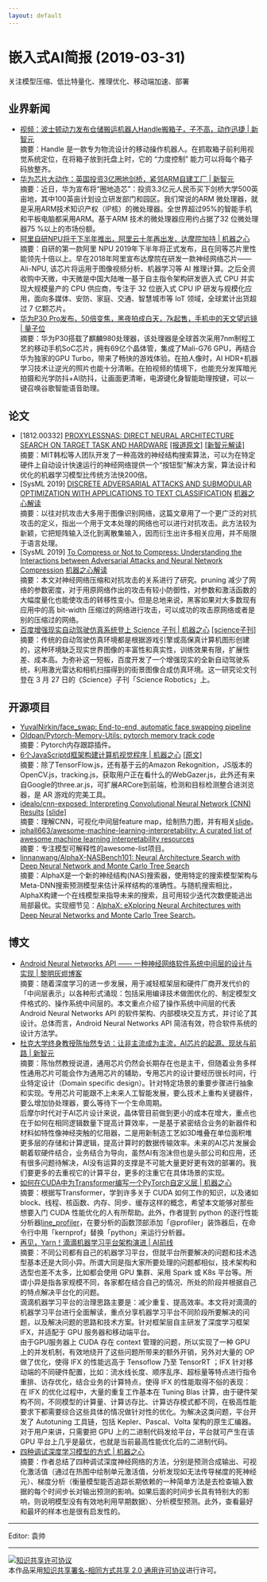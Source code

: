 ```yaml
---
layout: default
---
```


# 嵌入式AI简报 (2019-03-31)

关注模型压缩、低比特量化、推理优化、移动端加速、部署

## 业界新闻

- [视频：波士顿动力发布仓储搬运机器人Handle搬箱子，子不高，动作迅捷 | 新智元](https://mp.weixin.qq.com/s?timestamp=1554017543&src=3&ver=1&signature=BqWMSdNcT5ey46yqvZ5g0hWq6d3yBDqH9TZzsSE-p39iMbJOaJjJ0QWPq3kjjS0XUPUx-Q*KtHu8WCAAYZR4552dGt*G70M7QuVbmOUAwUI6gxJ4DXD*jdkQRlEuSVeHwww4jFVs7W5VWjPV5zfBW-*PUfU23xK9UFp4gDNHtNY=)  
摘要：Handle 是一款专为物流设计的移动操作机器人。在抓取箱子前利用视觉系统定位，在将箱子放到托盘上时，它的 “力度控制” 能力可以将每个箱子码放整齐。  
- [华为芯片大动作：英国投资3亿圈地剑桥，紧邻ARM自建工厂 | 新智元](https://mp.weixin.qq.com/s?timestamp=1554017543&src=3&ver=1&signature=BqWMSdNcT5ey46yqvZ5g0hWq6d3yBDqH9TZzsSE-p39iMbJOaJjJ0QWPq3kjjS0XUPUx-Q*KtHu8WCAAYZR452KNy2tBEoz3FM2G0sh8xw*ySx*UaVgMViAqEblCzcBoqWKRh93PF3gyCqzl023YC4EMvpIJjt-HMwTCzzKDuSY=)  
摘要：近日，华为宣布将“圈地造芯”：投资3.3亿元人民币买下剑桥大学500英亩地，其中100英亩计划设立研发部门和园区。我们常说的ARM 微处理器，就是采用ARM技术知识产权（IP核）的微处理器。全世界超过95%的智能手机和平板电脑都采用ARM。基于ARM 技术的微处理器应用约占据了32 位微处理器75 %以上的市场份额。  
- [阿里自研NPU将于下半年推出，阿里云十年再出发，达摩院加持 | 机器之心](https://mp.weixin.qq.com/s?timestamp=1554020674&src=3&ver=1&signature=a9hfB46lVDgHOugBADk632*36td1d0ptgq4Gcse1SeRBSb7sfq*EVLCELqe*r9y9TbDOhuZgeQH5QFCTaxmK91zdG14MNXFvWGyyP3ykrx7zSyoiYr1UsC3mDGr-NExPJGFhJdGH4TN-6cTET5zhLaIY-*6rIeEHbsFEmJxckyE=)  
摘要：自研的第一款阿里 NPU 2019年下半年将正式发布，且在同等芯片里性能领先十倍以上。早在2018年阿里宣布达摩院在研发一款神经网络芯片——Ali-NPU, 该芯片将运用于图像视频分析、机器学习等 AI 推理计算。之后全资收购中天微，中天微是中国大陆唯一基于自主指令架构研发嵌入式 CPU 并实现大规模量产的 CPU 供应商，专注于 32 位嵌入式 CPU IP 研发与规模化应用，面向多媒体、安防、家庭、交通、智慧城市等 IoT 领域，全球累计出货超过 7 亿颗芯片。   
- [华为P30 Pro发布，50倍变焦，黑夜拍成白天，7k起售，手机中的天文望远镜 | 量子位](https://mp.weixin.qq.com/s/xFec5gjMZeOCajqimB_t7A)  
摘要：华为P30搭载了麒麟980处理器，该处理器是全球首次采用7nm制程工艺的移动手机SoC芯片，拥有69亿个晶体管，集成了Mali-G76 GPU，再结合华为独家的GPU Turbo，带来了畅快的游戏体验。在拍人像时，AI HDR+机器学习技术让逆光的照片也能十分清晰。在拍视频的情境下，也能充分发挥暗光拍摄和光学防抖+AI防抖，让画面更清晰，电源键化身智能助理按键，可以一键召唤谷歌智能语音助理。

## 论文

- [1812.00332] [PROXYLESSNAS: DIRECT NEURAL ARCHITECTURE SEARCH ON TARGET TASK AND HARDWARE](https://arxiv.org/pdf/1812.00332.pdf) [[报道原文]](http://news.mit.edu/2019/convolutional-neural-network-automation-0321) [[新智元解读]](https://mp.weixin.qq.com/s?timestamp=1554017543&src=3&ver=1&signature=BqWMSdNcT5ey46yqvZ5g0hWq6d3yBDqH9TZzsSE-p39iMbJOaJjJ0QWPq3kjjS0XUPUx-Q*KtHu8WCAAYZR45z97KYswLQsVmV-lRn1ctVq64fdDH*WwE8HY50*iqolFwj3ocfQ8CpOrlCpAKn1EWnZ0BTGH5VVQEux*M72cd-Q=)  
摘要：MIT韩松等人团队开发了一种高效的神经结构搜索算法，可以为在特定硬件上自动设计快速运行的神经网络提供一个“按钮型”解决方案，算法设计和优化的机器学习模型比传统方法快200倍。  
- [SysML 2019] [DISCRETE ADVERSARIAL ATTACKS AND SUBMODULAR OPTIMIZATION WITH APPLICATIONS TO TEXT CLASSIFICATION](https://www.sysml.cc/doc/2019/79.pdf) [机器之心解读](https://mp.weixin.qq.com/s?timestamp=1554020674&src=3&ver=1&signature=a9hfB46lVDgHOugBADk632*36td1d0ptgq4Gcse1SeRBSb7sfq*EVLCELqe*r9y9TbDOhuZgeQH5QFCTaxmK90m9t7qRUOR3YBHlyU6pzljiMSBDGAfl2UIJ7xU1eW7j7zVxX3ATJLIGWrs6zBH7ZggSHsvC3wRIgKlDZpKHOVc=)  
摘要：以往对抗攻击大多用于图像识别网络，这篇文章用了一个更广泛的对抗攻击的定义，指出一个用于文本处理的网络也可以进行对抗攻击。此方法较为新颖，它把矩阵输入泛化到离散集输入，因而衍生出许多相关应用，并不局限于语言处理。  
- [SysML 2019] [To Compress or Not to Compress: Understanding the Interactions between Adversarial Attacks and Neural Network Compression](https://www.sysml.cc/doc/2019/127.pdf) [机器之心解读](https://mp.weixin.qq.com/s?timestamp=1554020674&src=3&ver=1&signature=a9hfB46lVDgHOugBADk632*36td1d0ptgq4Gcse1SeRBSb7sfq*EVLCELqe*r9y9TbDOhuZgeQH5QFCTaxmK90m9t7qRUOR3YBHlyU6pzljiMSBDGAfl2UIJ7xU1eW7j7zVxX3ATJLIGWrs6zBH7ZggSHsvC3wRIgKlDZpKHOVc=)  
摘要：本文对神经网络压缩和对抗攻击的关系进行了研究。pruning 减少了网络的参数密度，对于用原网络作出的攻击有较小防御性，对参数和激活函数的大幅度量化也能使攻击的转移性变小。但是总地来说，黑客如果对大多数现有应用中的高 bit-width 压缩过的网络进行攻击，可以成功的攻击原网络或者是别的压缩过的网络。
- [百度增强现实自动驾驶仿真系统登上 Science 子刊 | 机器之心](https://mp.weixin.qq.com/s?timestamp=1554020674&src=3&ver=1&signature=a9hfB46lVDgHOugBADk632*36td1d0ptgq4Gcse1SeRBSb7sfq*EVLCELqe*r9y9TbDOhuZgeQH5QFCTaxmK95Akg4-nHBHz3V023HAlQqE7y5dYrb9ytOzNsgC6uHZIIPbCx4YvUek8eA926iNd*96eyPGjsxMTrnYJK94RdSU=) [[science子刊]](http://robotics.sciencemag.org/content/4/28/eaaw0863.full)  
摘要：传统的自动驾驶仿真环境都是根据游戏引擎或高保真计算机图形创建的，这种环境缺乏现实世界图像的丰富性和真实性，训练效果有限，扩展性差、成本高。为弥补这一短板，百度开发了一个增强现实的全新自动驾驶系统，利用激光雷达和相机扫描得到的街景图像合成仿真环境。这一研究论文刊登在 3 月 27 日的《Science》子刊「Science Robotics」上。

## 开源项目

- [YuvalNirkin/face_swap: End-to-end, automatic face swapping pipeline](https://github.com/YuvalNirkin/face_swap)  
- [Oldpan/Pytorch-Memory-Utils: pytorch memory track code](https://github.com/Oldpan/Pytorch-Memory-Utils)  
摘要：Pytorch内存跟踪插件。  
- [6个JavaScriptd框架构建计算机视觉程序 | 机器之心](https://mp.weixin.qq.com/s?timestamp=1554020674&src=3&ver=1&signature=a9hfB46lVDgHOugBADk632*36td1d0ptgq4Gcse1SeRBSb7sfq*EVLCELqe*r9y9TbDOhuZgeQH5QFCTaxmK9-03R03DYMBzd1FjGFI0PxWQVT3NGar9a81CUlngr62L9gUhG*ZUpdTMwfePaGiQmxdoBk10UGk3zQ*z66FkJJQ=) [[原文]](https://medium.freecodecamp.org/computer-vision-js-frameworks-you-need-to-know-b233996103ce)  
摘要：除了TensorFlow.js，还有基于云的Amazon Rekognition，JS版本的OpenCV.js，tracking.js，获取用户正在看什么的WebGazer.js，此外还有来自Google的three.ar.js，可扩展ARCore到前端，检测和目标检测整合进浏览器，是 AR 游戏的完美工具。
- [idealo/cnn-exposed: Interpreting Convolutional Neural Network (CNN) Results](https://github.com/idealo/cnn-exposed) [[slide]](https://speakerdeck.com/tanujjain/demystifying-the-neural-network-black-box)  
摘要：理解CNN，可视化中间层feature map，绘制热力图，并有相关[slide](https://speakerdeck.com/tanujjain/demystifying-the-neural-network-black-box)。  
- [jphall663/awesome-machine-learning-interpretability: A curated list of awesome machine learning interpretability resources](https://github.com/jphall663/awesome-machine-learning-interpretability)  
摘要：专注模型可解释性的awesome-list项目。  
- [linnanwang/AlphaX-NASBench101: Neural Architecture Search with Deep Neural Network and Monte Carlo Tree Search](https://github.com/linnanwang/AlphaX-NASBench101)  
摘要：AlphaX是一个新的神经结构(NAS)搜索器，使用特定的搜索模型架构与Meta-DNN搜索预测模型来估计采样结构的准确性。与随机搜索相比，AlphaX构建一个在线模型来指导未来的搜索，且可用较少迭代次数便能逃出局部最优。实现细节见：[AlphaX: eXploring Neural Architectures with Deep Neural Networks and Monte Carlo Tree Search](https://arxiv.org/pdf/1903.11059.pdf)。  

## 博文

- [Android Neural Networks API —— 一种神经网络软件系统中间层的设计与实现 | 黎明灰烬博客](https://jackwish.net/on-android-nnapi.html)  
摘要：随着深度学习的进一步发展，用于减轻框架层和硬件厂商开发代价的「中间层表示」以各种形式涌现：包括采用编译技术做图优化的、制定模型文件格式的、操作系统中间层的。本文重点介绍了操作系统中间层的代表 Android Neural Networks API 的软件架构、内部模块交互方式，并讨论了其设计。总体而言，Android Neural Networks API 简洁有效，符合软件系统的设计方法学。  
- [杜克大学终身教授陈怡然专访：让非主流成为主流，AI芯片的起源、现状与前路 | 新智元](https://mp.weixin.qq.com/s?timestamp=1554017543&src=3&ver=1&signature=BqWMSdNcT5ey46yqvZ5g0hWq6d3yBDqH9TZzsSE-p39iMbJOaJjJ0QWPq3kjjS0XUPUx-Q*KtHu8WCAAYZR450sZQGQFtPQQ7Bvi3W2crLTyf4sq8CjVqjEsb6CZCiRJtSg9cz5qMMWg4wyqGwVf5n3tvwJ6elmRj0QC20NReEg=)  
摘要：陈怡然教授说道，通用芯片仍然会长期存在也是主干，但随着业务多样性通用芯片可能会作为通用芯片的辅助，专用芯片的设计要经历很长时间，行业特定设计（Domain specific design）。针对特定场景的重要步骤进行抽象和实现。专用芯片可能跟不上未来人工智能发展，要么技术上重构关键器件，要么增加协处理器，要么等待下一个生命周期。  
后摩尔时代对于AI芯片设计来说，晶体管目前做到更小的成本在增大，重点也在于如何在相同逻辑数量下提高计算效率，一是基于紧密结合业务的新器件和材料如特性像神经突触的忆阻器，二是用新制造工艺如3D堆叠在单位面积堆更多层的存储和计算逻辑，提高计算时的数据传输效率。未来的AI芯片发展会朝着软硬件结合，业务结合为导向，虽然AI有泡沫但也是头部公司和应用，还有很多问题待解决，AI没有运算的支撑是不可能大量更好更有效的部署的。我们要更多的去重视它的计算平台，更多的注重它在具体场景的实现。  
- [如何在CUDA中为Transformer编写一个PyTorch自定义层 | 机器之心](https://mp.weixin.qq.com/s?timestamp=1554020674&src=3&ver=1&signature=a9hfB46lVDgHOugBADk632*36td1d0ptgq4Gcse1SeRBSb7sfq*EVLCELqe*r9y9TbDOhuZgeQH5QFCTaxmK90koIw9VI0QTfXZ0cotgdF7VnIToD6wqw*X0OStTFbJvf*kegxWAMnUKsjZfq7*ykRmhRxT6HbPnSTmrDjVXAXQ=)  
摘要：根据写Transformer，学到许多关于 CUDA 如何工作的知识，以及诸如 block、线程、核函数、内存、同步、缓存这样的概念，希望本文能够对那些想要入门 CUDA 性能优化的人有所帮助。此外，作者提到 python 的逐行性能分析器[line_profiler](https://github.com/rkern/line_profiler)，在要分析的函数顶部添加「@profiler」装饰器后，在命令行中用「kernprof」替换「python」来运行分析器。  
- [再见，Yarn！滴滴机器学习平台架构演进 | AI前线](https://mp.weixin.qq.com/s/iTfHv8EFx4O4G1sNxsuMkg)  
摘要：不同公司都有自己的机器学习平台，但就平台所要解决的问题和技术选型基本还是大同小异。所谓大同是指大家所要处理的问题都相似，技术架构和选型也差不太多，比如都会使用 GPU 集群、采用 Spark 或 K8s 平台等。所谓小异是指各家规模不同，各家都在结合自己的情况、所处的阶段并根据自己的特点解决平台化的问题。  
滴滴机器学习平台的治理思路主要是：减少重复、提高效率。本文将对滴滴的机器学习平台进行全面解读，重点分享机器学习平台不同阶段所要解决的问题，以及解决问题的思路和技术方案。针对框架层自主研发了深度学习框架 IFX，并适配于 GPU 服务器和移动端平台。  
由于GPU服务器上 CUDA 存在 context 管理的问题，所以实现了一种 GPU 上的并发机制，有效地绕开了这些问题所带来的额外开销，另外对大量的 OP 做了优化，使得 IFX 的性能远高于 Tensoflow 乃至 TensorRT ；IFX 针对移动端的不同硬件配置，比如：流水线长度、顺序乱序、超标量等特点进行指令重排、访存优化，结合业务的计算特点，使得 IFX 的性能取得不俗的表现：  
在 IFX 的优化过程中，大量的重复工作基本在 Tuning Blas 计算，由于硬件架构不同，不同模型的计算量、计算访存比、计算访存模式都不同，在极高性能要求下都需要综合这些具体的情况做针对性的优化。为解决这类问题，平台开发了 Autotuning 工具链，包括 Kepler、Pascal、Volta 架构的原生汇编器。对于用户来讲，只需要把 GPU 上的二进制代码发给平台，平台就可产生在该 GPU 平台上几乎是最优，也就是当前最高性能优化后的二进制代码。  
- [四种调试深度学习模型的方式 | 机器之心](https://mp.weixin.qq.com/s?timestamp=1554020674&src=3&ver=1&signature=a9hfB46lVDgHOugBADk632*36td1d0ptgq4Gcse1SeRBSb7sfq*EVLCELqe*r9y9TbDOhuZgeQH5QFCTaxmK9zq4nn2v1YDb*BFT6Vi7PW7UFaQriBYplNZAm8npApxDuq7UzD9LMiLydXNgWZBdA5PHaMipkagHU6DtjAp6Hvg=)  
摘要：作者总结了四种调试深度神经网络的方法，分别是预测合成输出、可视化激活值（通过在热图中绘制单元激活值，分析发现如无法传导梯度的死神经元）、梯度分析（衡量模型能否追踪长期依赖的一种简单方法是去检查输入数据的每个时间步长对输出预测的影响。如果后面的时间步长具有特别大的影响，则说明模型没有有效地利用早期数据）、分析模型预测。此外，查看最好和最坏的样本也是很有启发性的。  


----

Editor: 袁帅

----

<a rel="license" href="http://creativecommons.org/licenses/by-sa/2.0/"><img alt="知识共享许可协议" style="border-width:0" src="https://i.creativecommons.org/l/by-sa/2.0/88x31.png" /></a><br />本作品采用<a rel="license" href="http://creativecommons.org/licenses/by-sa/2.0/">知识共享署名-相同方式共享 2.0 通用许可协议</a>进行许可。
